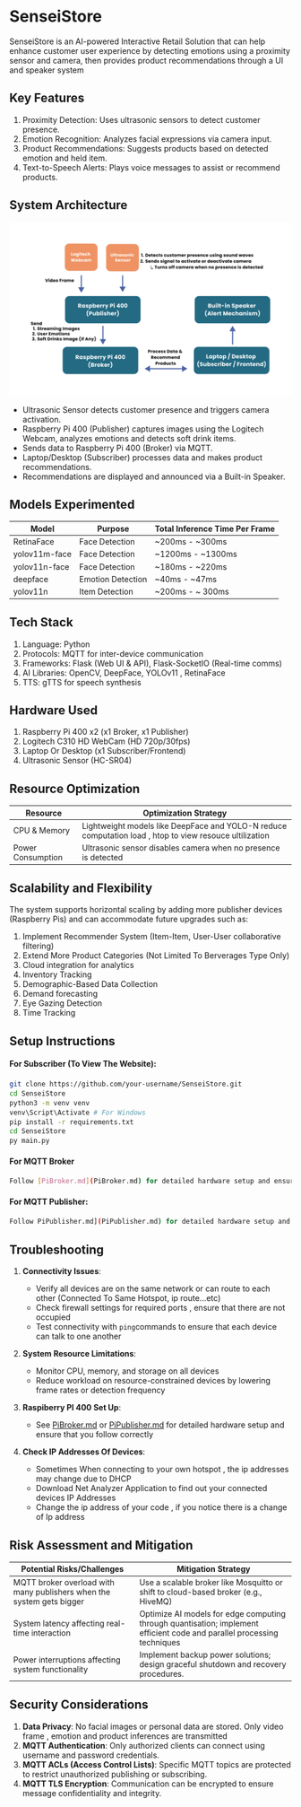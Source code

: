 # SenseiStore
SenseiStore is an AI-powered Interactive Retail Solution that can help enhance customer user experience by detecting emotions using a proximity sensor and camera, then provides product recommendations through a UI and speaker system

## Key Features
1. Proximity Detection: Uses ultrasonic sensors to detect customer presence.
2. Emotion Recognition: Analyzes facial expressions via camera input.
3. Product Recommendations: Suggests products based on detected emotion and held item.
4. Text-to-Speech Alerts: Plays voice messages to assist or recommend products.

## System Architecture
![AI-powered Interactive Retail Solution System Architecture](SenseiStore/static/images/system-architecture.jpg)
- Ultrasonic Sensor detects customer presence and triggers camera activation.
- Raspberry Pi 400 (Publisher) captures images using the Logitech Webcam, analyzes emotions and detects soft drink items.
- Sends data to Raspberry Pi 400 (Broker) via MQTT.
- Laptop/Desktop (Subscriber) processes data and makes product recommendations.
- Recommendations are displayed and announced via a Built-in Speaker.
  
## Models Experimented
| Model             | Purpose         | Total Inference Time Per Frame|
|-------------------|-----------------|-------------|
| RetinaFace        | Face Detection  | ~200ms - ~300ms 
| yolov11m-face     | Face Detection  | ~1200ms - ~1300ms
| yolov11n-face     | Face Detection  | ~180ms - ~220ms |
| deepface          | Emotion Detection  | ~40ms - ~47ms |
| yolov11n          | Item Detection  | ~200ms - ~ 300ms |

## Tech Stack
1. Language: Python
2. Protocols: MQTT for inter-device communication
3. Frameworks: Flask (Web UI & API), Flask-SocketIO (Real-time comms)
4. AI Libraries: OpenCV, DeepFace, YOLOv11 , RetinaFace
5. TTS: gTTS for speech synthesis

## Hardware Used
1. Raspberry Pi 400 x2 (x1 Broker, x1 Publisher)
2. Logitech C310 HD WebCam (HD 720p/30fps)
3. Laptop Or Desktop (x1 Subscriber/Frontend)
4. Ultrasonic Sensor (HC-SR04)
   
## Resource Optimization 
| Resource  | Optimization Strategy |
| -------------      | ------------- |
| CPU & Memory       | Lightweight models like DeepFace and YOLO-N reduce computation load  , htop to view resouce ultilization |
| Power Consumption  | Ultrasonic sensor disables camera when no presence is detected  |

## Scalability and Flexibility 
The system supports horizontal scaling by adding more publisher devices (Raspberry Pis) and can accommodate future upgrades such as:
1. Implement Recommender System (Item-Item, User-User collaborative filtering)
2. Extend More Product Categories (Not Limited To Berverages Type Only)
3. Cloud integration for analytics
4. Inventory Tracking
5. Demographic-Based Data Collection
6. Demand forecasting 
7. Eye Gazing Detection
8. Time Tracking

## Setup Instructions

#### For Subscriber (To View The Website):
```bash
git clone https://github.com/your-username/SenseiStore.git
cd SenseiStore
python3 -m venv venv
venv\Script\Activate # For Windows
pip install -r requirements.txt
cd SenseiStore
py main.py
```

#### For MQTT Broker
```bash
Follow [PiBroker.md](PiBroker.md) for detailed hardware setup and ensure that you follow correctly
```

#### For MQTT Publisher:
```bash
Follow PiPublisher.md](PiPublisher.md) for detailed hardware setup and ensure that you follow correctly
```

## Troubleshooting 
1. **Connectivity Issues**:
   - Verify all devices are on the same network or can route to each other (Connected To Same Hotspot, ip route...etc)
   - Check firewall settings for required ports , ensure that there are not occupied 
   - Test connectivity with `ping`commands to ensure that each device can talk to one another 

2. **System Resource Limitations**:
   - Monitor CPU, memory, and storage on all devices
   - Reduce workload on resource-constrained devices by lowering frame rates or detection frequency

3. **Raspiberry PI 400 Set Up**:
   - See [PiBroker.md](PiBroker.md) or [PiPublisher.md](PiPublisher.md) for detailed hardware setup and ensure that you follow correctly

4. **Check IP Addresses Of Devices**:
   - Sometimes When connecting to your own hotspot , the ip addresses may change due to DHCP
   - Download Net Analyzer Application to find out your connected devices IP Addresses
   - Change the ip address of your code , if you notice there is a change of Ip address
   
## Risk Assessment and Mitigation
| Potential Risks/Challenges  | Mitigation Strategy |
| -------------      | ------------- |
| MQTT broker overload with many publishers when the system gets bigger  | Use a scalable broker like Mosquitto or shift to cloud-based broker (e.g., HiveMQ) |
| System latency affecting real-time interaction | Optimize AI models for edge computing through quantisation; implement efficient code and parallel processing techniques |
| Power interruptions affecting system functionality | Implement backup power solutions; design graceful shutdown and recovery procedures. |

## Security Considerations
1. **Data Privacy**: No facial images or personal data are stored. Only video frame , emotion and product inferences are transmitted
2. **MQTT Authentication**: Only authorized clients can connect using username and password credentials.
3. **MQTT ACLs (Access Control Lists)**: Specific MQTT topics are protected to restrict unauthorized publishing or subscribing.
4. **MQTT TLS Encryption**: Communication can be encrypted to ensure message confidentiality and integrity.
